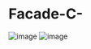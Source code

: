 # Facade-C-
![image](https://user-images.githubusercontent.com/91063697/224545406-d0e2a086-fa99-403e-8e94-15ca3a90c9a0.png)
![image](https://user-images.githubusercontent.com/91063697/224545435-2bdcfa7d-88c3-420b-80fa-92927c26a996.png)
